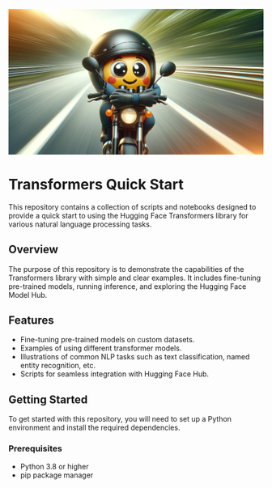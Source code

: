 ![Hugging Face Emoji](https://github.com/mannybernabe/hf_transformers_quick-start/blob/main/images/image.png)

# Transformers Quick Start

This repository contains a collection of scripts and notebooks designed to provide a quick start to using the Hugging Face Transformers library for various natural language processing tasks.

## Overview

The purpose of this repository is to demonstrate the capabilities of the Transformers library with simple and clear examples. It includes fine-tuning pre-trained models, running inference, and exploring the Hugging Face Model Hub.

## Features

- Fine-tuning pre-trained models on custom datasets.
- Examples of using different transformer models.
- Illustrations of common NLP tasks such as text classification, named entity recognition, etc.
- Scripts for seamless integration with Hugging Face Hub.

## Getting Started

To get started with this repository, you will need to set up a Python environment and install the required dependencies.

### Prerequisites

- Python 3.8 or higher
- pip package manager
